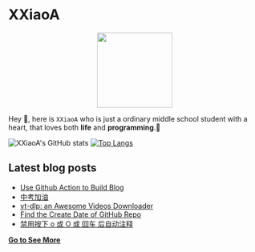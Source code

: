 # XXiaoA
<div align="center">
<img height="150" src="https://s2.loli.net/2022/02/13/LQZurKxEpmwolbD.jpg" />
</div>

Hey 👋, here is `XXiaoA` who is just a ordinary middle school student with a heart, that loves both **life** and **programming**.🌟

![XXiaoA's GitHub stats](https://github-readme-stats.vercel.app/api?username=XXiaoA&count_private=true&show_icons=true)
[![Top Langs](https://github-readme-stats.vercel.app/api/top-langs/?username=xxiaoa&layout=compact&exclude_repo=XXiaoA.github.io)](https://github.com/anuraghazra/github-readme-stats)

## Latest blog posts
<!-- BLOG-POST-LIST:START -->
- [Use Github Action to Build Blog](https://xxiaoa.github.io/2022/07/use-github-action-to-build-blog/)
- [中考加油](https://xxiaoa.github.io/2022/06/%E4%B8%AD%E8%80%83%E5%8A%A0%E6%B2%B9/)
- [yt-dlp: an Awesome Videos Downloader](https://xxiaoa.github.io/2022/06/yt-dlp-an-awesome-videos-downloader/)
- [Find the Create Date of GitHub Repo](https://xxiaoa.github.io/2022/06/find-the-create-date-of-github-repo/)
- [禁用按下 o 或 O 或 回车 后自动注释](https://xxiaoa.github.io/2022/05/%E7%A6%81%E7%94%A8%E6%8C%89%E4%B8%8B-o-%E6%88%96-o-%E6%88%96-%E5%9B%9E%E8%BD%A6-%E5%90%8E%E8%87%AA%E5%8A%A8%E6%B3%A8%E9%87%8A/)
<!-- BLOG-POST-LIST:END -->

[**Go to See More**](http://XXiaoA.github.io)
